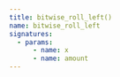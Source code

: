 ```yaml
---
title: bitwise_roll_left()
name: bitwise_roll_left
signatures:
  - params:
      - name: x
      - name: amount
---
```

